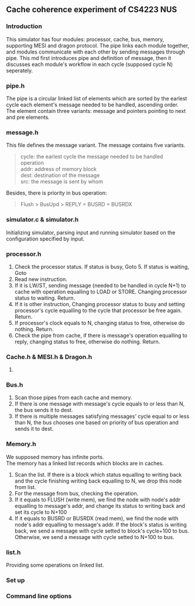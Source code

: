 ## Cache coherence experiment of CS4223 NUS
### Introduction
This simulator has four modules: processor, cache, bus, memory, supporting MESI and dragon protocol. The pipe links each module together, and modules communicate with each other by sending messages through pipe. This md first introduces pipe and definition of message, then it discusses each module's workflow in each cycle (supposed cycle N) seperately.
### pipe.h
The pipe is a circular linked list of elements which are sorted by the earlest cycle each element's message needed to be handled, ascending order. <br>
The element contain three variants: message and pointers pointing to next and pre elements.
### message.h
This file defines the message variant. The message contains five variants.<br>
>    cycle: the earlest cycle the message needed to be handled<br>
>    operation <br>
>    addr: address of memory block <br>
>    dest: destination of the message <br>
>    src: the message is sent by whom

Besides, there is priority in bus operation:
>    Flush > BusUpd > REPLY = BUSRD = BUSRDX
### simulator.c & simulator.h
Initializing simulator, parsing input and running simulator based on the configuration specified by input.
### processor.h
1.	Check the processor status. If status is busy, Goto 5. If status is waiting, Goto 
2.	Read new instruction.
3.	If it is LW/ST, sending message  (needed to be handled in cycle N+1) to cache with operation equalling to LOAD or STORE. Changing processor status to waiting. Return.
4.	If it is other instruction, Changing processor status to busy and setting processor's cycle equalling to the cycle that processor be free again. Return.
5.	If processor's clock equals to N, changing status to free, otherwise do nothing. Return.
6.	Check the pipe from cache, if there is message's operation equalling to reply, changing status to free, otherwise do nothing. Return.
### Cache.h & MESI.h & Dragon.h
1.	
### Bus.h
1.	Scan those pipes from each cache and memory. 
2.	If there is one message with message's cycle equals to or less than N, the bus sends it to dest.
3.	If there is multiple messages satisfying messages' cycle equal to or less than N, the bus chooses one based on priority of bus operation and sends it to dest.
### Memory.h
We supposed memory has infinite ports. <br>
The memory has a linked list records which blocks are in caches. <br>

1.	Scan the list. If there is a block which status equalling to writing back and the cycle finishing writing back equalling to N, we drop this node from list.
2.	For the message from bus, checking the operation.
3.	If it equals to FLUSH (write mem), we find the node with node's addr equalling to message's addr, and change its status to writing back and set its cycle to N+100
4.	If it equals to BUSRD or BUSRDX (read mem), we find the node with node's addr equalling to message's addr. If the block's status is writing back, we send a message with cycle setted to block's cycle+100 to bus. Otherwise, we send a message with cycle setted to N+100 to bus.  
### list.h
Providing some operations on linked list.
### Set up

### Command line options